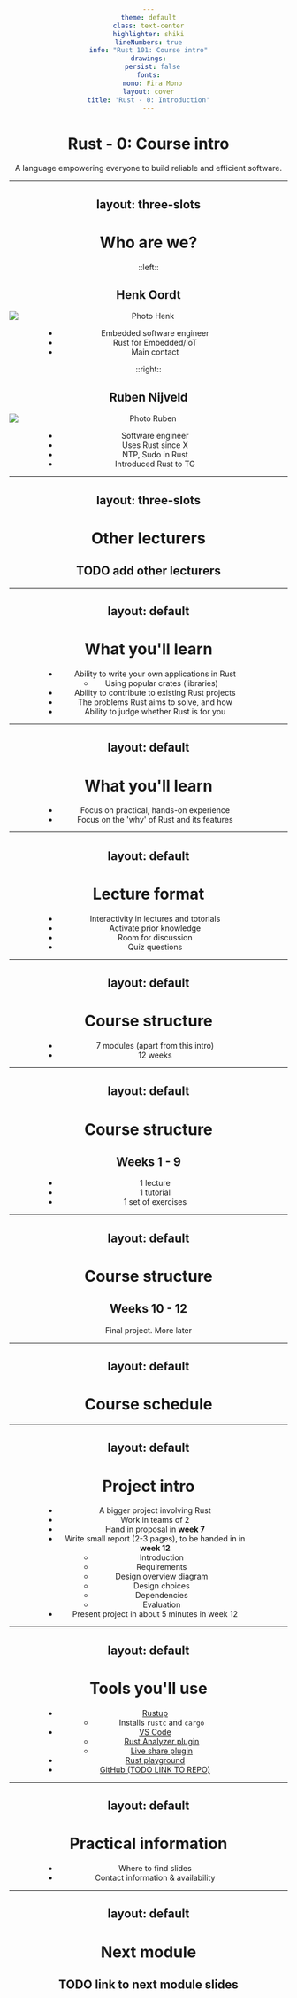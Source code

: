 ```yaml
---
theme: default
class: text-center
highlighter: shiki
lineNumbers: true
info: "Rust 101: Course intro"
drawings:
  persist: false
fonts:
  mono: Fira Mono
layout: cover
title: 'Rust - 0: Introduction'
---
```


# Rust - 0: Course intro

A language empowering everyone
to build reliable and efficient software.

---
layout: three-slots
---

# Who are we?

::left::
## Henk Oordt

![Photo Henk](https://tweedegolf.nl/images/hd_sept_21_small.jpg)

- Embedded software engineer
- Rust for Embedded/IoT
- Main contact

::right::

## Ruben Nijveld

![Photo Ruben](https://tweedegolf.nl/images/ruben-square-200px.jpg)

- Software engineer
- Uses Rust since X
- NTP, Sudo in Rust
- Introduced Rust to TG

<style>
h2 {
  text-align: center
}

ul {
  width: 70%;
  display: block;
  margin: auto;
}

img {
  display: block;
  margin: auto;
}

</style>

---
layout: three-slots
---
# Other lecturers

## TODO add other lecturers

<style>
* {
  text-align: center
}

img {
  display: block;
  margin: auto;
}

.col-left {
  background: red;
}
</style>

---
layout: default
---
# What you'll learn
- Ability to write your own applications in Rust
  - Using popular crates (libraries)
- Ability to contribute to existing Rust projects
- The problems Rust aims to solve, and how
- Ability to judge whether Rust is for you

---
layout: default
---
# What you'll learn
- Focus on practical, hands-on experience
- Focus on the 'why' of Rust and its features

---
layout: default
---
# Lecture format
- Interactivity in lectures and totorials
- Activate prior knowledge
- Room for discussion
- Quiz questions

<!-- Note: explain that this is because there are confusing topics -->

---
layout: default
---
# Course structure
 - 7 modules (apart from this intro)
 - 12 weeks
---
layout: default
---
# Course structure
## Weeks 1 - 9
 - 1 lecture
 - 1 tutorial
 - 1 set of exercises

---
layout: default
---
# Course structure
## Weeks 10 - 12
Final project. More later

---
layout: default
---
# Course schedule
<!-- TODO add tables with modules, lecturers and dates -->
---
layout: default
---
# Project intro

- A bigger project involving Rust
- Work in teams of 2
- Hand in proposal in **week 7**
- Write small report (2-3 pages), to be handed in in **week 12**
    - Introduction
    - Requirements
    - Design overview diagram
    - Design choices
    - Dependencies
    - Evaluation
- Present project in about 5 minutes in week 12
<!-- TODO point towards list of ideas -->
---
layout: default
---
# Tools you'll use
- [Rustup](https://rustup.rs/)
  - Installs `rustc` and `cargo`
- [VS Code](https://code.visualstudio.com/)
  - [Rust Analyzer plugin](https://marketplace.visualstudio.com/items?itemName=rust-lang.rust-analyzer)
  - [Live share plugin](https://marketplace.visualstudio.com/items?itemName=MS-vsliveshare.vsliveshare-pack)
- [Rust playground](https://play.rust-lang.org/)
- [GitHub (TODO LINK TO REPO)]()

---
layout: default
---
# Practical information
- Where to find slides
- Contact information & availability


---
layout: default
---
# Next module

## TODO link to next module slides
